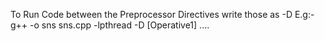 To Run Code between the Preprocessor Directives write those as -D 
E.g:- g++ -o sns sns.cpp -lpthread -D [Operative1] .... 